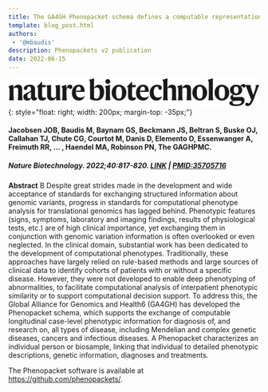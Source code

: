 ```yaml
---
title: The GA4GH Phenopacket schema defines a computable representation of clinical data
template: blog_post.html 
authors:
 - '@mbaudis'
description: Phenopackets v2 publication
date: 2022-06-15
---
```


![Cell Genomics logo](/img/nature-biotechnology-logo.svg){: style="float: right; width: 200px; margin-top: -35px;"}
#### Jacobsen JOB, Baudis M, Baynam GS, Beckmann JS, Beltran S, Buske OJ, Callahan TJ, Chute CG, Courtot M, Danis D, Elemento O, Essenwanger A, Freimuth RR, ... , Haendel MA, Robinson PN, The GAGHPMC.
##### Nature Biotechnology. 2022;40:817-820. [LINK](https://rdcu.be/cPLaA) | [PMID:35705716](https://pubmed.ncbi.nlm.nih.gov/35705716/)

**Abstract** B Despite great strides made in the development and wide acceptance of standards for exchanging structured information about genomic variants, progress in standards for computational phenotype analysis for translational genomics has lagged behind. Phenotypic features (signs, symptoms, laboratory and imaging findings, results of physiological tests, etc.) are of high clinical importance, yet exchanging them in conjunction with genomic variation information is often overlooked or even neglected.<!--more--> In the clinical domain, substantial work has been dedicated to the development of computational phenotypes. Traditionally, these approaches have largely relied on rule-based methods and large sources of clinical data to identify cohorts of patients with or without a specific disease. However, they were not developed to enable deep phenotyping of abnormalities, to facilitate computational analysis of interpatient phenotypic similarity or to support computational decision support. To address this, the Global Alliance for Genomics and Health6 (GA4GH) has developed the Phenopacket schema, which supports the exchange of computable longitudinal case-level phenotypic information for diagnosis of, and research on, all types of disease, including Mendelian and complex genetic diseases, cancers and infectious diseases. A Phenopacket characterizes an individual person or biosample, linking that individual to detailed phenotypic descriptions, genetic information, diagnoses and treatments.

The Phenopacket software is available at <https://github.com/phenopackets/>.